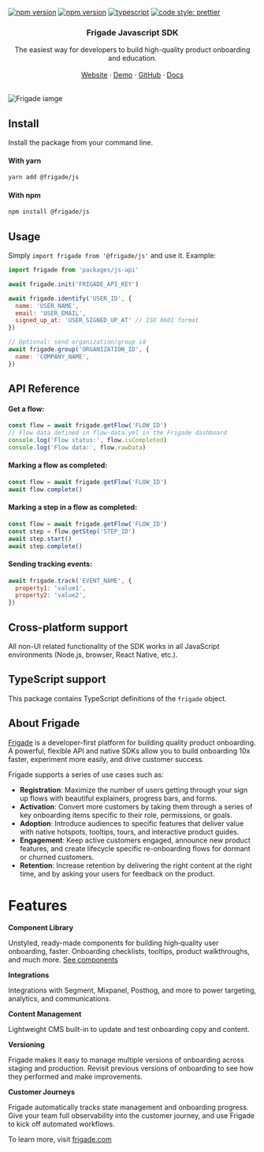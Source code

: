 [![npm version](https://img.shields.io/npm/v/@frigade/js)](https://www.npmjs.com/package/@frigade/js)
[![npm version](https://github.com/FrigadeHQ/frigade-js/actions/workflows/tests.yml/badge.svg)](https://github.com/FrigadeHQ/frigade-js/actions/workflows/tests.yml)
[![typescript](https://camo.githubusercontent.com/0f9fcc0ac1b8617ad4989364f60f78b2d6b32985ad6a508f215f14d8f897b8d3/68747470733a2f2f62616467656e2e6e65742f62616467652f547970655363726970742f7374726963742532302546302539462539322541412f626c7565)](https://www.npmjs.com/package/@frigade/js)
[![code style: prettier](https://img.shields.io/badge/code_style-prettier-ff69b4.svg)](https://github.com/prettier/prettier)

<H3 align="center"><strong>Frigade Javascript SDK</strong></H3>
<div align="center">The easiest way for developers to build high-quality product onboarding and education.</div>
<br />
<div align="center">
<a href="https://frigade.com">Website</a> 
<span> · </span>
<a href="https://demo.frigade.com">Demo</a> 
<span> · </span>
<a href="https://github.com/FrigadeHQ">GitHub</a> 
<span> · </span>
<a href="https://docs.frigade.com">Docs</a></div>

<br />

![Frigade iamge](https://frigade.com/img/frigademetaimage-v2.png)

## Install

Install the package from your command line.

#### With yarn

```bash
yarn add @frigade/js
```

#### With npm

```bash
npm install @frigade/js
```

## Usage

Simply `import frigade from '@frigade/js'` and use it. Example:

```js
import frigade from 'packages/js-api'

await frigade.init('FRIGADE_API_KEY')

await frigade.identify('USER_ID', {
  name: 'USER_NAME',
  email: 'USER_EMAIL',
  signed_up_at: 'USER_SIGNED_UP_AT' // ISO 8601 format
})

// Optional: send organization/group id
await frigade.group('ORGANIZATION_ID', {
  name: 'COMPANY_NAME',
})
```

## API Reference

#### Get a flow:

```js
const flow = await frigade.getFlow('FLOW_ID')
// Flow data defined in flow-data.yml in the Frigade dashboard
console.log('Flow status:', flow.isCompleted)
console.log('Flow data:', flow.rawData)
```

#### Marking a flow as completed:

```js
const flow = await frigade.getFlow('FLOW_ID')
await flow.complete()
```

#### Marking a step in a flow as completed:

```js
const flow = await frigade.getFlow('FLOW_ID')
const step = flow.getStep('STEP_ID')
await step.start()
await step.complete()
```

#### Sending tracking events:

```js
await frigade.track('EVENT_NAME', {
  property1: 'value1',
  property2: 'value2',
})
```

## Cross-platform support

All non-UI related functionality of the SDK works in all JavaScript environments (Node.js, browser, React Native, etc.).

## TypeScript support

This package contains TypeScript definitions of the `frigade` object.

## About Frigade

[Frigade](<https://frigade.com>) is a developer-first platform for building quality product onboarding. A powerful,
flexible API and native SDKs allow you to build onboarding 10x faster, experiment more easily, and drive customer
success.

Frigade supports a series of use cases such as:

- **Registration**: Maximize the number of users getting through your sign up flows with beautiful explainers, progress
  bars, and forms.
- **Activation**: Convert more customers by taking them through a series of key onboarding items specific to their role,
  permissions, or goals.
- **Adoption**: Introduce audiences to specific features that deliver value with native hotspots, tooltips, tours, and
  interactive product guides.
- **Engagement**: Keep active customers engaged, announce new product features, and create lifecycle specific
  re-onboarding flows for dormant or churned customers.
- **Retention**: Increase retention by delivering the right content at the right time, and by asking your users for
  feedback on the product.

# Features

**Component Library**

Unstyled, ready-made components for building high‑quality user onboarding, faster. Onboarding checklists, tooltips,
product walkthroughs, and much more. [See components](https://frigade.com/components)

**Integrations**

Integrations with Segment, Mixpanel, Posthog, and more to power targeting, analytics, and communications.

**Content Management**

Lightweight CMS built-in to update and test onboarding copy and content.

**Versioning**

Frigade makes it easy to manage multiple versions of onboarding across staging and production. Revisit previous versions
of onboarding to see how they performed and make improvements.

**Customer Journeys**

Frigade automatically tracks state management and onboarding progress. Give your team full observability into the
customer journey, and use Frigade to kick off automated workflows.


To learn more, visit [frigade.com](<https://frigade.com>)

